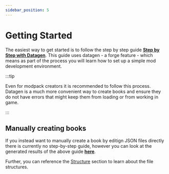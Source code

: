 ```yaml
---
sidebar_position: 5
---
```


# Getting Started

The easiest way to get started is to follow the step by step guide **[Step by Step with Datagen](./step-by-step-with-datagen/)**. This guide uses datagen - a forge feature - which means as part of the process you will learn how to set up a simple mod development environment. 

:::tip

Even for modpack creators it is recommended to follow this process. Datagen is a much more convenient way to create books and ensure they do not have errors that might keep them from loading or from working in game.

:::

## Manually creating books 

If you instead want to manually create a book by editign JSON files directly there is currently no step-by-step guide, however you can look at the generated results of the above guide **[here](https://github.com/klikli-dev/modonomicon-demo-book/tree/main/src/generated/resources)**.

Further, you can reference the [Structure](../basics/structure/) section to learn about the file structures.